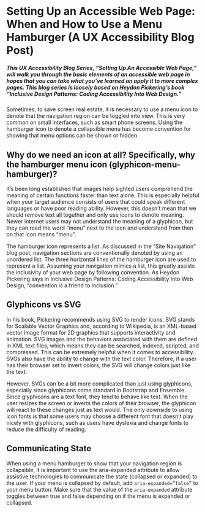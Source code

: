 # Setting Up an Accessible Web Page: When and How to Use a Menu Hamburger (A UX Accessibility Blog Post)
##### This UX Accessibility Blog Series, “Setting Up An Accessible Web Page,” will walk you through the basic elements of an accessible web page in hopes that you can take what you’ve learned an apply it to more complex pages. This blog series is loosely based on Heydon Pickering’s book “Inclusive Design Patterns: Coding Accessibility Into Web Design.”

<p>Sometimes, to save screen real estate, it is necessary to use a menu icon to denote that the navigation region can be toggled into view. This is very common on small interfaces, such as smart phone screens. Using the hamburger icon to denote a collapsible menu has become convention for showing that menu options can be shown or hidden.</p>

<h2>Why do we need an icon at all? Specifically, why the hamburger menu icon (glyphicon-menu-hamburger)?</h2>
<p>It’s been long established that images help sighted users comprehend the meaning of certain functions faster than text alone. This is especially helpful when your target audience consists of users that could speak different languages or have poor reading ability. However, this doesn’t mean that we should remove text all together and only use icons to denote meaning. Newer internet users may not understand the meaning of a glyphicon, but they can read the word “menu” next to the icon and understand from then on that icon means “menu”.</p>
<p>The hamburger icon represents a list. As discussed in the “Site Navigation” blog post, navigation sections are conventionally denoted by using an unordered list. The three horizontal lines of the hamburger icon are used to represent a list. Assuming your navigation mimics a list, this greatly assists the inclusivity of your web page by following convention. As Heydon Pickering says in Inclusive Design Patterns: Coding Accessibility Into Web Design, “convention is a friend to inclusion.”</p>
<h2>Glyphicons vs SVG</h2>
<p>In his book, Pickering recommends using SVG to render icons. SVG stands for Scalable Vector Graphics and, according to Wikipedia, is an XML-based vector image format for 2D graphics that supports interactivity and animation. SVG images and the behaviors associated with them are defined in XML text files, which means they can be searched, indexed, scripted, and compressed. This can be extremely helpful when it comes to accessibility. SVGs also have the ability to change with the text color. Therefore, if a user has their browser set to invert colors, the SVG will change colors just like the text.</p>

<p>However, SVGs can be a bit more complicated than just using glyphicons, especially since glyphicons come standard in Bootstrap and Ensemble. Since glyphicons are a text font, they tend to behave like text. When the user resizes the screen or inverts the colors of their browser, the glyphicon will react to these changes just as text would. The only downside to using icon fonts is that some users may choose a different font that doesn’t play nicely with glyphicons, such as users have dyslexia and change fonts to reduce the difficulty of reading.</p>

<h2>Communicating State</h2>
<p>When using a menu hamburger to show that your navigation region is collapsible, it is important to use the aria-expanded attribute to allow assistive technologies to communicate the state (collapsed or expanded) to the user. If your menu is collapsed by default, add <code>aria-expanded=”false”</code> to your menu button. Make sure that the value of the <code>aria-expanded</code> attribute toggles between true and false depending on if the menu is expanded or collapsed. </p>
